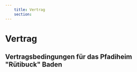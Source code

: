 ```yaml
---
    title: Vertrag
    section: 
---
```


<h1> Vertrag</h1>

## Vertragsbedingungen für das Pfadiheim "Rütibuck" Baden
<br>

<two-column 
    title="Mietobjekt" 
    value='Pfadiheim "Rütibuck", Allmend, 5400 Baden, 056 222 19 89'>
</two-column>
<two-column 
    title="Reservation/Vertrag" 
    value='Anneliese Stäuble, Müslenstrasse 33, 5406 Rütihof, 076 481 56 77'
    >
</two-column>
<two-column 
    title="Übergabe/Abnahme"  
    value="Stefan Zantop, 078 689 24 88" 
    :sections="[
        'Eine Person der Heimverwaltung wird persönlich bei der Schlüsselübergabe anwesend sein. Die genaue Ankunfts- und Abreisezeit muss rechtzeitig, d.h. auf diesem Mietvertrag oder wenigstens eine Woche vor Antritt des Mietverhältnisses mit der Verwaltung vereinbart werden (im Normalfall 13.00 Uhr). Die Reinigung muss eine halbe Stunde vor der geplanten Abgabezeit beendet sein, da die Rückgabe des Heims (inkl. Kontrollen) ca. 30 Minuten dauert.Nichteinhalten der getroffenen Vereinbarung oder spätere Abgabe wird mit einer Umtriebsentschädigung von Fr. 70.-/Std. verrechnet. Der Benützer ist bei Verlust der ihm übergebenen Schlüssel (inkl. hausinterner Schlüssel) und der daraus entstehenden Kosten haftbar.'
    ]">
</two-column>
<two-column 
    title="Mietobjekt" 
    value="Normal von 13 Uhr bis 13 Uhr (oder nach Absprache mit Stefan Zantop)">
</two-column>
<two-column 
    title="Anzahl Personen" 
    value="max. 30 (15, 11 + 4) Schlafplätze (ohne Decken und Kissen)">
</two-column>
<two-column 
    title="Preis pro Nacht" 
    value="[gemäss Tarif](/preise)">
</two-column>
<two-column 
    title="Nebenkosten" 
    value="[gemäss Tarif](/preise), individuell nach Verbrauch. Eine alfällige Nachreinigung wird in Rechnung gestellt (Fr. 70.- pro angebrochene Stunde).">
</two-column>
<two-column 
    title="Kaution" 
    value="Die Kaution in der Höhe von Fr. 220.- muss innert 7 Tagen nach Vetragsunterzeichnung mit beiliegendem EZ an die Heimverwaltung überwiesen werden. Sie wird dem Mieter bei der Abschlussrechnung angerechnet. Wird die Kaution nicht fristgerecht geleistet, fällt der Mietvertrag dahin.">
</two-column>
<two-column 
    title="Mitbringen" 
    value="Abtrocknungstüchlein, Abwaschmittel, Putzmittel, Abwaschschwamm / Pfannenreiniger, 1 Bodenlappen, WC-Papier; Hausschuhe f. 1 OG obligatorisch!">
</two-column>
<two-column 
    title="Heimordnung" 
    value='Die [Heimordnung](/heimordnung) des Pfadiheimes "Rütibuck", das Tarifblatt, das Reglement über die Heimreinigung und das Kroki bilden einen integrierenden Bestandteil dieses Vertrages.'>
</two-column>
<two-column 
    title="Sicherheit" 
    value="Der Mieter/die Mieterin ist persönlich dafür besorgt, dass alle Sicherheits-bestimmungen gemäss der beiliegenden Heimordnung und das Fahrverbot auf dem Zufahrtsweg von allen Lager-/Festteilnehmern und Besuchern strikte eingehalten wird. Der Mieter darf nicht mehr als 1 Fahrzeug (=PW bis max. 3.5t Gewicht) beim Pfadiheim abstellen. Für weitere Fahrzeuge bestehen Parkmöglichkeiten gem. Situationsplan." 
    :sections="[
        'Der Mieter/die Mieterin hat alle Lagerteilnehmer und Besucher über eine ev. Schiessgefahr und über das Verhalten bei Schiessbetrieb zu orientieren. Der Schiessplan ist bei der Stadt Baden anzufragen.',
        'Das an das Pfadiheim angrenzende Land (inkl. Wald) ist im Eigentum der Ortsbürgergemeinde Baden. Die Feuerstelle im angrenzenden Waldstück ist öffentlich; dem Mieter/der Mieterin erwächst kein Anspruch auf Benutzung der Feuerstelle aus diesem Mietvertrag.'
    ]">
</two-column>
<two-column 
    title="Vertragsbruch"
    value="Die Vermieterin behält sich das Recht vor, bei Missachtung des Mietvertrags die Kaution ganz oder teilweise zurückzubehalten; in schweren Fällen kann sie das Mietverhältnis fristlos kündigen."
    :sections="[
        'Der Mieter/die Mieterin hat die Mietsache sorgfältig zu benutzen. Schäden, welche nicht unter die normale Abnutzung fallen sowie zusätzlicher Verschleiss, der durch die Missachtung der geltenden Vertragsbestimmungen entsteht, werden dem Mieter/der Mieterin in Rechnung gestellt. Die Schadenskosten schliessen nebst Reparatur- und Ersatzkosten auch die dadurch bedingten Nebenaufwände ein. Grundsätzlich haftet der Mieter/die Mieterin oder der Veranstalter für die von seinen Teilnehmer oder Begleitpersonen verursachten Schäden. Allfällige Versicherungsansprüche oder Regresse regelt der Veranstalter selber. Der Mieter/die Mieterin hat die für ihn/sie notwendigen Versicherungen wie z.B. Unfall-, Effekten-, Kranken- oder Haftpflichtversicherungen für Leiter und Teilnehmer auf eigene Kosten abzuschliessen.'
    ]">
</two-column>
<two-column 
    title="Rechnung"
    value='Dem Mieter/der Mieterin wird durch den Heimverein eine Gesamtrechnung gestellt, die innert 15 Tagen, ohne jeden Abzug, auf das Postkonto "50-11950-2" einzuzahlen ist.'>
</two-column>
<two-column 
    title="Annullation"
    value="Bei Rücktritt des Mieters/der Mieterin vom Vertrag hat er/sie der Vermieterin Ersatz zu leisten, wenn sie das Heim für die genannte Mietdauer nicht anderweitig vermieten kann. Es wird eine Annullationsgebühr im Umfang der halben Mietgebühr/Mindesttaxe in Rechnung gestellt.">
</two-column>
<two-column 
    title="Rechtsgrundlage"
    value="Bei Jugendlichen unter 18 Jahren hat ein Erzieher /in mitzuzeichnen. Für alle in diesem Vertrag nicht ausdrücklich geregelten Punkte gelten die Bestimmungen des Schweizerischen Obligationenrechts.">
</two-column>